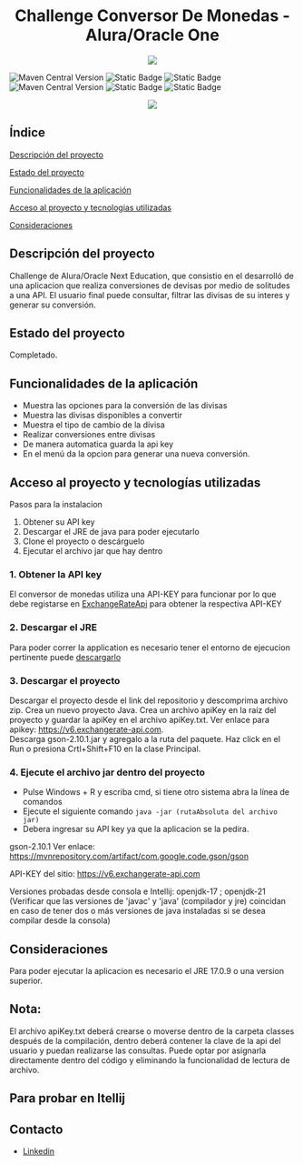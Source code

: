 <h1 align="center"> Challenge Conversor De Monedas - Alura/Oracle One </h1>

<p align="center"><img src="https://github.com/Micky169/conversor-de-moneda/assets/139664430/7107852a-ba3d-4941-ba1d-c376d8bbd30e"></p>

![Maven Central Version](https://img.shields.io/maven-central/v/org.junit.jupiter/junit-jupiter-api?versionPrefix=5.10.2&style=for-the-badge&logo=junit5&label=JUnit5&color=824D74link=https%3A%2F%2Fjunit.org%2Fjunit5%2Fdocs%2Fsnapshot%2Frelease-notes%2F)
![Static Badge](https://img.shields.io/badge/Java-17.0.9-blue?style=for-the-badge&link=https%3A%2F%2Fwww.oracle.com%2Fjava%2Ftechnologies%2Fjavase%2Fjdk17-archive-downloads.html)
![Static Badge](https://img.shields.io/badge/Json-violet?style=for-the-badge&logo=Json&logoColor=grey&labelColor=black)
![Maven Central Version](https://img.shields.io/maven-central/v/com.google.code.gson/gson?versionPrefix=2.10.1&style=for-the-badge&label=Gson&color=153448&link=https%3A%2F%2Fgithub.com%2Fgoogle%2Fgson)
![Static Badge](https://img.shields.io/badge/Release%20Date-April-5F374B?style=for-the-badge&labelColor=416D19)
![Static Badge](https://img.shields.io/badge/status-finished-yellow?style=for-the-badge&labelColor=76885B)
<p align="center"><img src="https://img.shields.io/badge/Licence-Mit-fedcba?style=for-the-badge&labelColor=black"></p>


## Índice

[Descripción del proyecto](#descripción-del-proyecto)

[Estado del proyecto](#estado-del-proyecto)

[Funcionalidades de la aplicación](#funcionalidades-de-la-aplicación)

[Acceso al proyecto y tecnologias utilizadas](#acceso-al-proyecto-y-tecnologías-utilizadas)

[Consideraciones](#consideraciones)



## Descripción del proyecto

Challenge de Alura/Oracle Next Education, que consistio en el desarrolló de una aplicacion que realiza conversiones de devisas por medio de solitudes a una API.
El usuario final puede consultar, filtrar las divisas de su interes y generar su conversión.


## Estado del proyecto

Completado.



## Funcionalidades de la aplicación 

* Muestra las opciones para la conversión de las divisas
* Muestra las divisas disponibles a convertir 
* Muestra el tipo de cambio de la divisa 
* Realizar conversiones entre divisas  
* De manera automatica guarda la api key
* En el menú da la opcion para generar una nueva conversión.


## Acceso al proyecto y tecnologías utilizadas

Pasos para la instalacion
   1. Obtener su API key
   2. Descargar el JRE de java para poder ejecutarlo
   3. Clone el proyecto o descárguelo
   4. Ejecutar el archivo jar que hay dentro

### 1. Obtener la API key
El conversor de monedas utiliza una API-KEY para funcionar por lo que debe registarse en [ExchangeRateApi](https://v6.exchangerate-api.com) para obtener la respectiva API-KEY
### 2. Descargar el JRE
Para poder correr la application es necesario tener el entorno de ejecucion pertinente puede [descargarlo](https://www.oracle.com/java/technologies/downloads/)
### 3. Descargar el proyecto
Descargar el proyecto desde el link del repositorio y descomprima archivo zip.
Crea un nuevo proyecto Java.
Crea un archivo apiKey en la raíz del proyecto y guardar la apiKey en el archivo apiKey.txt. Ver enlace para apikey: https://v6.exchangerate-api.com.  
Descarga gson-2.10.1.jar y agregalo a la ruta del paquete.
Haz click en el Run o presiona Crtl+Shift+F10 en la clase Principal.
### 4. Ejecute el archivo jar dentro del proyecto
 - Pulse Windows + R y escriba cmd, si tiene otro sistema abra la línea de comandos
 - Ejecute el siguiente comando `java -jar (rutaAbsoluta del archivo jar)`
 - Debera ingresar su API key ya que la aplicacion se la pedira.

gson-2.10.1
Ver enlace: https://mvnrepository.com/artifact/com.google.code.gson/gson

API-KEY del sitio: https://v6.exchangerate-api.com

Versiones probadas desde consola e Intellij: openjdk-17 ; openjdk-21
(Verificar que las versiones de 'javac' y 'java' (compilador y jre) coincidan en caso de tener dos o más versiones de java instaladas si se desea compilar desde la consola)

## Consideraciones

Para poder ejecutar la aplicacion es necesario el JRE 17.0.9 o una version superior.

## Nota:

El archivo apiKey.txt deberá crearse o moverse dentro de la carpeta classes después de la compilación, dentro deberá contener la clave de la api del usuario y puedan realizarse las consultas. Puede optar por asignarla directamente dentro del código y eliminando la funcionalidad de lectura de archivo.

## Para probar en Itellij



## Contacto
 * [Linkedin](https://www.linkedin.com/in/jesus-alcaraz-)
